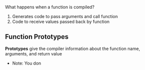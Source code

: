 What happens when a function is compiled?
1. Generates code to pass arguments and call function
2. Code to receive values passed back by function

## Function Prototypes
**Prototypes** give the compiler information about the function name, arguments, and return value
- Note: You don